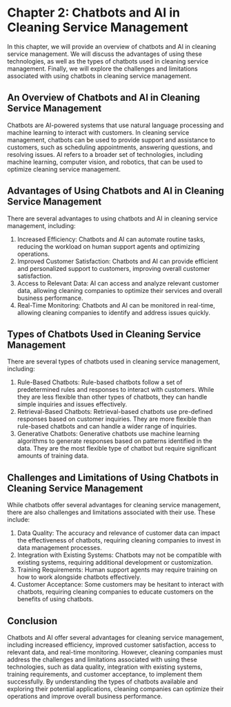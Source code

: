 Chapter 2: Chatbots and AI in Cleaning Service Management
=========================================================

In this chapter, we will provide an overview of chatbots and AI in cleaning service management. We will discuss the advantages of using these technologies, as well as the types of chatbots used in cleaning service management. Finally, we will explore the challenges and limitations associated with using chatbots in cleaning service management.

An Overview of Chatbots and AI in Cleaning Service Management
-------------------------------------------------------------

Chatbots are AI-powered systems that use natural language processing and machine learning to interact with customers. In cleaning service management, chatbots can be used to provide support and assistance to customers, such as scheduling appointments, answering questions, and resolving issues. AI refers to a broader set of technologies, including machine learning, computer vision, and robotics, that can be used to optimize cleaning service management.

Advantages of Using Chatbots and AI in Cleaning Service Management
------------------------------------------------------------------

There are several advantages to using chatbots and AI in cleaning service management, including:

1. Increased Efficiency: Chatbots and AI can automate routine tasks, reducing the workload on human support agents and optimizing operations.
2. Improved Customer Satisfaction: Chatbots and AI can provide efficient and personalized support to customers, improving overall customer satisfaction.
3. Access to Relevant Data: AI can access and analyze relevant customer data, allowing cleaning companies to optimize their services and overall business performance.
4. Real-Time Monitoring: Chatbots and AI can be monitored in real-time, allowing cleaning companies to identify and address issues quickly.

Types of Chatbots Used in Cleaning Service Management
-----------------------------------------------------

There are several types of chatbots used in cleaning service management, including:

1. Rule-Based Chatbots: Rule-based chatbots follow a set of predetermined rules and responses to interact with customers. While they are less flexible than other types of chatbots, they can handle simple inquiries and issues effectively.
2. Retrieval-Based Chatbots: Retrieval-based chatbots use pre-defined responses based on customer inquiries. They are more flexible than rule-based chatbots and can handle a wider range of inquiries.
3. Generative Chatbots: Generative chatbots use machine learning algorithms to generate responses based on patterns identified in the data. They are the most flexible type of chatbot but require significant amounts of training data.

Challenges and Limitations of Using Chatbots in Cleaning Service Management
---------------------------------------------------------------------------

While chatbots offer several advantages for cleaning service management, there are also challenges and limitations associated with their use. These include:

1. Data Quality: The accuracy and relevance of customer data can impact the effectiveness of chatbots, requiring cleaning companies to invest in data management processes.
2. Integration with Existing Systems: Chatbots may not be compatible with existing systems, requiring additional development or customization.
3. Training Requirements: Human support agents may require training on how to work alongside chatbots effectively.
4. Customer Acceptance: Some customers may be hesitant to interact with chatbots, requiring cleaning companies to educate customers on the benefits of using chatbots.

Conclusion
----------

Chatbots and AI offer several advantages for cleaning service management, including increased efficiency, improved customer satisfaction, access to relevant data, and real-time monitoring. However, cleaning companies must address the challenges and limitations associated with using these technologies, such as data quality, integration with existing systems, training requirements, and customer acceptance, to implement them successfully. By understanding the types of chatbots available and exploring their potential applications, cleaning companies can optimize their operations and improve overall business performance.
